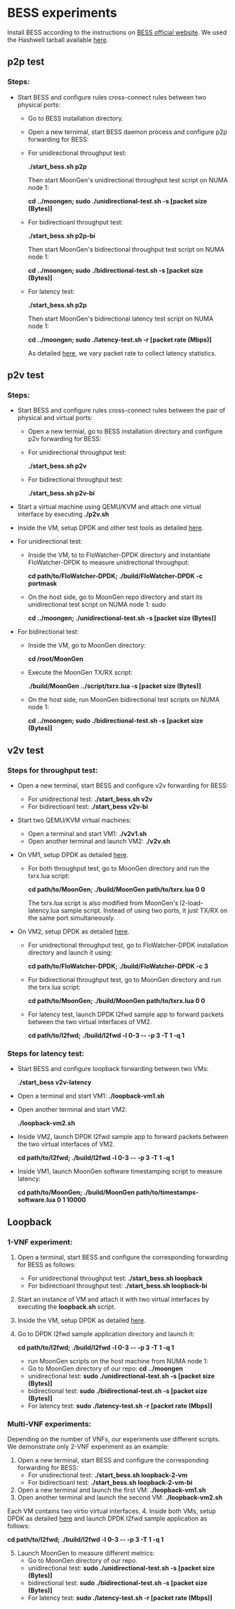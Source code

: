 # BESS experiments
Install BESS according to the instructions on [BESS official website](https://github.com/NetSys/bess). We used the Hashwell tarball available [here](https://github.com/NetSys/bess/releases/download/v0.4.0/bess-haswell-linux.tar.gz).

## p2p test
### Steps:
* Start BESS and configure rules cross-connect rules between two physical ports:
    * Go to BESS installation directory.
    * Open a new ternimal, start BESS daemon process and configure p2p forwarding for BESS:
     * For unidirectional throughput test: 
     
       **./start_bess.sh p2p**
     
       Then start MoonGen's unidirectional throughput test script on NUMA node 1:
       
       **cd ../moongen; sudo ./unidirectional-test.sh -s [packet size (Bytes)]**
     * For bidirectioanl throughput test: 
     
       **./start_bess.sh p2p-bi**

       Then start MoonGen's bidirectional throughput test script on NUMA node 1:
       
       **cd ../moongen; sudo ./bidirectional-test.sh  -s [packet size (Bytes)]**
     * For latency test:
     
       **./start_bess.sh p2p**
       
       Then start MoonGen's bidirectional latency test script on NUMA node 1:

       **cd ../moongen; sudo ./latency-test.sh -r [packet rate (Mbps)]**
       
       As detailed [here](https://github.com/ztz1989/software-switches/blob/artifacts/moongen/README.md#latency-test), we vary packet rate to collect latency statistics. 

## p2v test
### Steps:
* Start BESS and configure rules cross-connect rules between the pair of physical and virtual ports:
    * Open a new termial, go to BESS installation directory and configure p2v forwarding for BESS:
     * For unidirectional throughput test: 
     
       **./start_bess.sh p2v**
     
     * For bidirectional throughput test:
     
       **./start_bess.sh p2v-bi**
     
* Start a virtual machine using QEMU/KVM and attach one virtual interface by executing **./p2v.sh**
* Inside the VM, setup DPDK and other test tools as detailed [here](https://github.com/ztz1989/software-switches/blob/artifacts/README-VM.md).
* For unidirectional test:
    * Inside the VM, to to FloWatcher-DPDK directory and instantiate FloWatcher-DPDK to measure unidrectional throughput:  
    
      **cd path/to/FloWatcher-DPDK; ./build/FloWatcher-DPDK -c portmask**
      
    * On the host side, go to MoonGen repo directory and start its unidirectional test script on NUMA node 1: sudo 
    
      **cd ../moongen; ./unidirectional-test.sh -s [packet size (Bytes)]**
      
* For bidirectional test:
    * Inside the VM, go to MoonGen directory: 
    
      **cd /root/MoonGen**
      
    * Execute the MoonGen TX/RX script: 
    
      **./build/MoonGen ../script/txrx.lua -s [packet size (Bytes)]**
      
    * On the host side, run MoonGen bidirectional test scripts on NUMA node 1: 
    
      **cd ../moongen; sudo ./bidirectional-test.sh -s [packet size (Bytes)]**

## v2v test
### Steps for throughput test:
* Open a new terminal, start BESS and configure v2v forwarding for BESS:
     * For unidirectional test: **./start_bess.sh v2v**
     * For bidirectioanl test: **./start_bess v2v-bi**
* Start two QEMU/KVM virtual machines:
    * Open a terminal and start VM1: **./v2v1.sh**    
    * Open another terminal and launch VM2: **./v2v.sh**
* On VM1, setup DPDK as detailed [here](https://github.com/ztz1989/software-switches/blob/artifacts/README-VM.md).
    * For both throughput test, go to MoonGen directory and run the txrx.lua script:
    
      **cd path/to/MoonGen; ./build/MoonGen path/to/txrx.lua 0 0**
      
      The txrx.lua script is also modified from MoonGen's l2-load-latency.lua sample script. Instead of using two ports, it just TX/RX on the same port simultaneously.
          
* On VM2, setup DPDK as detailed [here](https://github.com/ztz1989/software-switches/blob/artifacts/README-VM.md).
    * For unidrectional throughput test, go to FloWatcher-DPDK installation directory and launch it using: 
    
      **cd path/to/FloWatcher-DPDK; ./build/FloWatcher-DPDK -c 3**
      
    * For bidirectional throughput test, go to MoonGen directory and run the txrx.lua script:
    
      **cd path/to/MoonGen; ./build/MoonGen path/to/txrx.lua 0 0**
      
    * For latency test, launch DPDK l2fwd sample app to forward packets between the two virtual interfaces of VM2.
    
      **cd path/to/l2fwd; ./build/l2fwd -l 0-3 -- -p 3 -T 1 -q 1**

### Steps for latency test:
* Start BESS and configure loopback forwarding between two VMs:

  **./start_bess v2v-latency**

* Open a terminal and start VM1: **./loopback-vm1.sh**

* Open another terminal and start VM2: 

  **./loopback-vm2.sh**
   
* Inside VM2, launch DPDK l2fwd sample app to forward packets between the two virtual interfaces of VM2.
    
  **cd path/to/l2fwd; ./build/l2fwd -l 0-3 -- -p 3 -T 1 -q 1**

* Inside VM1, launch MoonGen software timestamping script to measure latency:

  **cd path/to/MoonGen; ./build/MoonGen path/to/timestamps-software.lua 0 1 10000**

## Loopback
### 1-VNF experiment:
  1. Open a terminal, start BESS and configure the corresponding forwarding for BESS as follows: 
      * For unidirectional throughput test: **./start_bess.sh loopback**
      * For bidirectioanl throughput test: **./start_bess.sh loopback-bi**
  2. Start an instance of VM and attach it with two virtual interfaces by executing the **loopback.sh** script.
  3. Inside the VM, setup DPDK as detailed [here](https://github.com/ztz1989/software-switches/blob/artifacts/README-VM.md). 
  4. Go to DPDK l2fwd sample application directory and launch it:
      
        **cd path/to/l2fwd; ./build/l2fwd -l 0-3 -- -p 3 -T 1 -q 1**
      * run MoonGen scripts on the host machine from NUMA node 1:
       * Go to MoonGen directory of our repo: **cd ../moongen**
       * unidirectional test: **sudo ./unidirectional-test.sh -s [packet size (Bytes)]**
       * bidirectional test: **sudo ./bidirectional-test.sh -s [packet size (Bytes)]**
       * For latency test: **sudo ./latency-test.sh -r [packet rate (Mbps)]**
     
### Multi-VNF experiments:
Depending on the number of VNFs, our experiments use different scripts. We demonstrate only 2-VNF experiment as an example:
1. Open a new terminal, start BESS and configure the corresponding forwarding for BESS:
     * For unidirectional test: **./start_bess.sh loopback-2-vm**
     * For bidirectioanl test: **./start_bess.sh loopback-2-vm-bi**
2. Open a new terminal and launch the first VM: **./loopback-vm1.sh**
3. Open another terminal and launch the second VM: **./loopback-vm2.sh**

Each VM contains two virtio virtual interfaces.
4. Inside both VMs, setup DPDK as detailed [here](https://github.com/ztz1989/software-switches/blob/artifacts/README-VM.md) and launch DPDK l2fwd sample application as follows:

   **cd path/to/l2fwd; ./build/l2fwd -l 0-3 -- -p 3 -T 1 -q 1**

5. Launch MoonGen to measure different metrics:
   * Go to MoonGen directory of our repo.
   * unidirectional test: **sudo ./unidirectional-test.sh -s [packet size (Bytes)]**
   * bidirectional test: **sudo ./bidirectional-test.sh -s [packet size (Bytes)]**
   * For latency test: 
     **sudo ./latency-test.sh -r [packet rate (Mbps)]**

